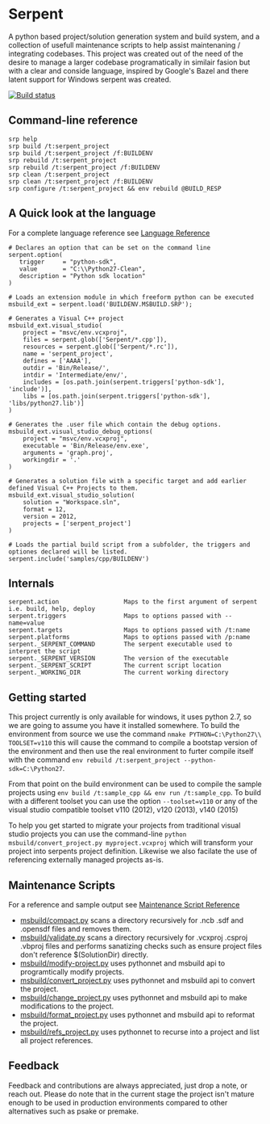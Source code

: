 # Serpent

A python based project/solution generation system and build system, and a collection of usefull maintenance scripts to help assist maintenaning / integrating codebases. This project was created out of the need of the desire to manage a larger codebase programatically in similair fasion but with a clear and conside language, inspired by Google's Bazel and there latent support for Windows serpent was created.

[![Build status](https://ci.appveyor.com/api/projects/status/xd4wejmpfw8oauv3?svg=true)](https://ci.appveyor.com/project/phr34k/serpent)

## Command-line reference

```
srp help
srp build /t:serpent_project
srp build /t:serpent_project /f:BUILDENV
srp rebuild /t:serpent_project
srp rebuild /t:serpent_project /f:BUILDENV
srp clean /t:serpent_project
srp clean /t:serpent_project /f:BUILDENV
srp configure /t:serpent_project && env rebuild @BUILD_RESP
```

## A Quick look at the language 

For a complete language reference see [Language Reference](LANGUAGE.md)

```
# Declares an option that can be set on the command line
serpent.option(
   trigger     = "python-sdk",
   value       = "C:\\Python27-Clean",
   description = "Python sdk location"
)

# Loads an extension module in which freeform python can be executed 
msbuild_ext = serpent.load('BUILDENV.MSBUILD.SRP');

# Generates a Visual C++ project
msbuild_ext.visual_studio(
	project = "msvc/env.vcxproj",
	files = serpent.glob(['Serpent/*.cpp']),
	resources = serpent.glob(['Serpent/*.rc']),
	name = 'serpent_project',
	defines = ['AAAA'],
	outdir = 'Bin/Release/',
	intdir = 'Intermediate/env/',
	includes = [os.path.join(serpent.triggers['python-sdk'], 'include')],
	libs = [os.path.join(serpent.triggers['python-sdk'], 'libs/python27.lib')]
)

# Generates the .user file which contain the debug options.
msbuild_ext.visual_studio_debug_options(
	project = "msvc/env.vcxproj",
	executable = 'Bin/Release/env.exe', 
	arguments = 'graph.proj', 
	workingdir = '.'
)

# Generates a solution file with a specific target and add earlier defined Visual C++ Projects to them.
msbuild_ext.visual_studio_solution(
	solution = "Workspace.sln",
	format = 12,
	version = 2012,
	projects = ['serpent_project']
)

# Loads the partial build script from a subfolder, the triggers and optiones declared will be listed.
serpent.include('samples/cpp/BUILDENV')
```

## Internals

```
serpent.action					Maps to the first argument of serpent i.e. build, help, deploy
serpent.triggers				Maps to options passed with --name=value
serpent.targets					Maps to options passed with /t:name
serpent.platforms				Maps to options passed with /p:name
serpent._SERPENT_COMMAND		The serpent executable used to interpret the script
serpent._SERPENT_VERSION		The version of the executable
serpent._SERPENT_SCRIPT			The current script location
serpent._WORKING_DIR			The current working directory
```

## Getting started

This project currently is only available for windows, it uses python 2.7, so we are going to assume you have it installed somewhere. To build the environment from source we use the command `nmake PYTHON=C:\Python27\\ TOOLSET=v110` this will cause the command to compile a bootstap version of the environment and then use the real environment to furter compile itself with the command `env rebuild /t:serpent_project --python-sdk=C:\Python27`. 

From that point on the build environment can be used to compile the sample projects using `env build /t:sample_cpp && env run /t:sample_cpp`. To build with a different toolset you can use the option `--toolset=v110` or any of the visual studio compatible 
toolset v110 (2012), v120 (2013), v140 (2015)

To help you get started to migrate your projects from traditional visual studio projects you can use the command-line `python msbuild/convert_project.py myproject.vcxproj` which will transform your project into serpents project definition. Likewise we also facilate the use of referencing externally managed projects as-is.

## Maintenance Scripts

For a reference and sample output see [Maintenance Script Reference](MAINTENANCE.md)

- [msbuild/compact.py](msbuild/compact.py) scans a directory recursively for .ncb .sdf and .opensdf files and removes them.
- [msbuild/validate.py](msbuild/validate.py) scans a directory recursively for .vcxproj .csproj .vbproj files and performs sanatizing checks such as ensure project files don't reference $(SolutionDir) directly.
- [msbuild/modify-project.py](msbuild/modify-project.py) uses pythonnet and msbuild api to programtically modify projects.
- [msbuild/convert_project.py](msbuild/convert_project.py) uses pythonnet and msbuild api to convert the project.
- [msbuild/change_project.py](msbuild/change_project.py) uses pythonnet and msbuild api to make modifications to the project.
- [msbuild/format_project.py](msbuild/format_project.py) uses pythonnet and msbuild api to reformat the project.
- [msbuild/refs_project.py](msbuild/refs_project.py) uses pythonnet to recurse into a project and list all project references.

## Feedback

Feedback and contributions are always appreciated, just drop a note, or reach out. Please do note that in the current stage the project isn't mature enough to be used in production environments compared to other alternatives such as psake or premake. 
